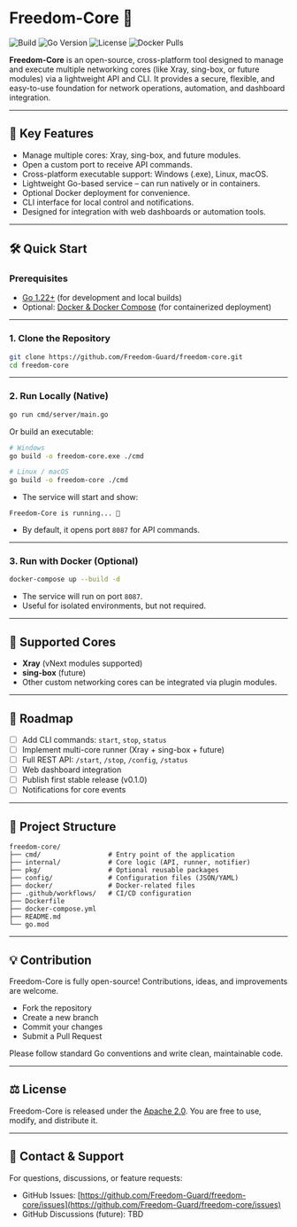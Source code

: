 # Freedom-Core 🚀

![Build](https://img.shields.io/github/actions/workflow/status/Freedom-Guard/freedom-core/go.yml?branch=main)
![Go Version](https://img.shields.io/badge/Go-1.22+-blue)
![License](https://img.shields.io/github/license/Freedom-Guard/Freedom-Core)
![Docker Pulls](https://img.shields.io/docker/pulls/freedom-guard/freedom-core)

**Freedom-Core** is an open-source, cross-platform tool designed to manage and execute multiple networking cores (like Xray, sing-box, or future modules) via a lightweight API and CLI. It provides a secure, flexible, and easy-to-use foundation for network operations, automation, and dashboard integration.

---

## 🌟 Key Features

- Manage multiple cores: Xray, sing-box, and future modules.
- Open a custom port to receive API commands.
- Cross-platform executable support: Windows (.exe), Linux, macOS.
- Lightweight Go-based service – can run natively or in containers.
- Optional Docker deployment for convenience.
- CLI interface for local control and notifications.
- Designed for integration with web dashboards or automation tools.

---

## 🛠️ Quick Start

### Prerequisites

- [Go 1.22+](https://golang.org/dl/) (for development and local builds)
- Optional: [Docker & Docker Compose](https://docs.docker.com/) (for containerized deployment)

---

### 1. Clone the Repository

```bash
git clone https://github.com/Freedom-Guard/freedom-core.git
cd freedom-core
````

---

### 2. Run Locally (Native)

```bash
go run cmd/server/main.go
```

Or build an executable:

```bash
# Windows
go build -o freedom-core.exe ./cmd

# Linux / macOS
go build -o freedom-core ./cmd
```

* The service will start and show:

```
Freedom-Core is running... 🚀
```

* By default, it opens port `8087` for API commands.

---

### 3. Run with Docker (Optional)

```bash
docker-compose up --build -d
```

* The service will run on port `8087`.
* Useful for isolated environments, but not required.

---

## 📌 Supported Cores

* **Xray** (vNext modules supported)
* **sing-box** (future)
* Other custom networking cores can be integrated via plugin modules.

---

## 📌 Roadmap

* [ ] Add CLI commands: `start`, `stop`, `status`
* [ ] Implement multi-core runner (Xray + sing-box + future)
* [ ] Full REST API: `/start`, `/stop`, `/config`, `/status`
* [ ] Web dashboard integration
* [ ] Publish first stable release (v0.1.0)
* [ ] Notifications for core events

---

## 📁 Project Structure

```
freedom-core/
├── cmd/                 # Entry point of the application
├── internal/            # Core logic (API, runner, notifier)
├── pkg/                 # Optional reusable packages
├── config/              # Configuration files (JSON/YAML)
├── docker/              # Docker-related files
├── .github/workflows/   # CI/CD configuration
├── Dockerfile
├── docker-compose.yml
├── README.md
└── go.mod
```

---

## 💡 Contribution

Freedom-Core is fully open-source! Contributions, ideas, and improvements are welcome.

* Fork the repository
* Create a new branch
* Commit your changes
* Submit a Pull Request

Please follow standard Go conventions and write clean, maintainable code.

---

## ⚖️ License

Freedom-Core is released under the [Apache 2.0](LICENSE). You are free to use, modify, and distribute it.

---

## 📣 Contact & Support

For questions, discussions, or feature requests:

* GitHub Issues: [https://github.com/Freedom-Guard/freedom-core/issues](https://github.com/Freedom-Guard/freedom-core/issues)
* GitHub Discussions (future): TBD